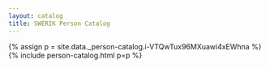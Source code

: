 ```yaml
---
layout: catalog
title: SWERIK Person Catalog
---
```

{% assign p = site.data._person-catalog.i-VTQwTux96MXuawi4xEWhna %}
{% include person-catalog.html p=p %}

